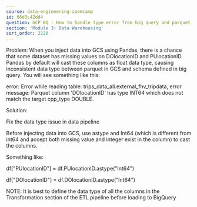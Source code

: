 ```yaml
---
course: data-engineering-zoomcamp
id: 66d3c42dd4
question: GCP BQ - How to handle type error from big query and parquet data?
section: 'Module 3: Data Warehousing'
sort_order: 2220
---
```


Problem: When you inject data into GCS using Pandas, there is a chance that some dataset has missing values on  DOlocationID and PUlocationID. Pandas by default will cast these columns as float data type, causing inconsistent data type between parquet in GCS and schema defined in big query. You will see something like this:

error: Error while reading table: trips_data_all.external_fhv_tripdata, error message: Parquet column 'DOlocationID' has type INT64 which does not match the target cpp_type DOUBLE.

Solution:

Fix the data type issue in data pipeline

Before injecting data into GCS, use astype and Int64 (which is different from int64 and accept both missing value and integer exist in the column) to cast the columns.

Something like:

df["PUlocationID"] = df.PUlocationID.astype("Int64")

df["DOlocationID"] = df.DOlocationID.astype("Int64")

NOTE: It is best to define the data type of all the columns in the Transformation section of the ETL pipeline before loading to BigQuery

